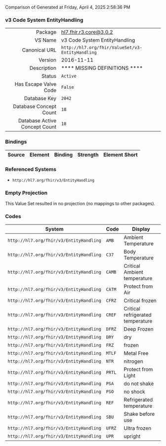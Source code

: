 Comparison of 
Generated at Friday, April 4, 2025 2:58:36 PM

### v3 Code System EntityHandling

|      |     |
| ---: | --- |
| Package | hl7.fhir.r3.core@3.0.2 |
| VS Name | v3 Code System EntityHandling |
| Canonical URL | `http://hl7.org/fhir/ValueSet/v3-EntityHandling` |
| Version | 2016-11-11 |
| Description | **** MISSING DEFINITIONS **** |
| Status | `Active` |
| Has Escape Valve Code | `False` |
| Database Key | `2042` |
| Database Concept Count | `18` |
| Database Active Concept Count | `18` |
### Bindings

| Source | Element | Binding | Strength | Element Short |
| ------ | ------- | ------- | -------- | ------------- |

### Referenced Systems

* `http://hl7.org/fhir/v3/EntityHandling`
### Empty Projection

This Value Set resulted in no projection (no mappings to other packages).

### Codes

| System | Code | Display |
| ------ | ---- | ------- |
| `http://hl7.org/fhir/v3/EntityHandling` | `AMB` | Ambient Temperature |
| `http://hl7.org/fhir/v3/EntityHandling` | `C37` | Body Temperature |
| `http://hl7.org/fhir/v3/EntityHandling` | `CAMB` | Critical Ambient temperature |
| `http://hl7.org/fhir/v3/EntityHandling` | `CATM` | Protect from Air |
| `http://hl7.org/fhir/v3/EntityHandling` | `CFRZ` | Critical frozen |
| `http://hl7.org/fhir/v3/EntityHandling` | `CREF` | Critical refrigerated temperature |
| `http://hl7.org/fhir/v3/EntityHandling` | `DFRZ` | Deep Frozen |
| `http://hl7.org/fhir/v3/EntityHandling` | `DRY` | dry |
| `http://hl7.org/fhir/v3/EntityHandling` | `FRZ` | frozen |
| `http://hl7.org/fhir/v3/EntityHandling` | `MTLF` | Metal Free |
| `http://hl7.org/fhir/v3/EntityHandling` | `NTR` | nitrogen |
| `http://hl7.org/fhir/v3/EntityHandling` | `PRTL` | Protect from Light |
| `http://hl7.org/fhir/v3/EntityHandling` | `PSA` | do not shake |
| `http://hl7.org/fhir/v3/EntityHandling` | `PSO` | no shock |
| `http://hl7.org/fhir/v3/EntityHandling` | `REF` | Refrigerated temperature |
| `http://hl7.org/fhir/v3/EntityHandling` | `SBU` | Shake before use |
| `http://hl7.org/fhir/v3/EntityHandling` | `UFRZ` | Ultra frozen |
| `http://hl7.org/fhir/v3/EntityHandling` | `UPR` | upright |
